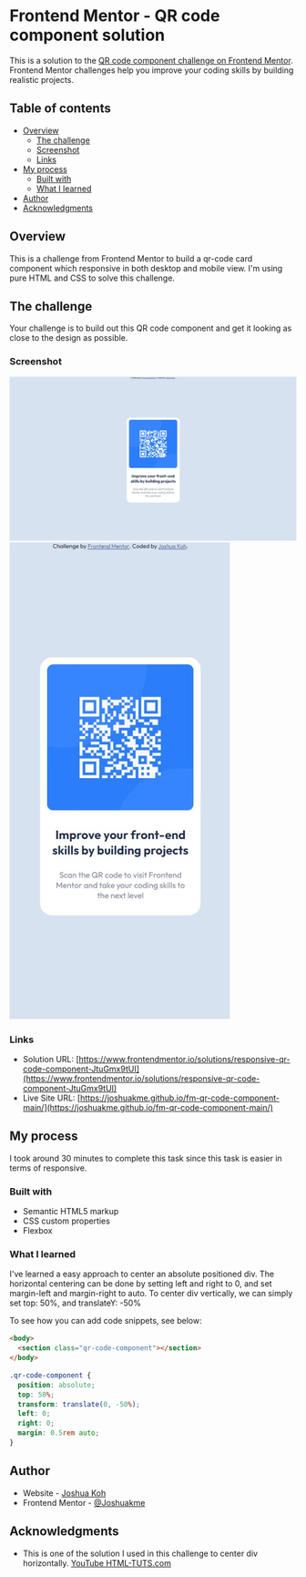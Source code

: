 # Frontend Mentor - QR code component solution

This is a solution to the [QR code component challenge on Frontend Mentor](https://www.frontendmentor.io/challenges/qr-code-component-iux_sIO_H). Frontend Mentor challenges help you improve your coding skills by building realistic projects.

## Table of contents

- [Overview](#overview)
  - [The challenge](#the-challenge)
  - [Screenshot](#screenshot)
  - [Links](#links)
- [My process](#my-process)
  - [Built with](#built-with)
  - [What I learned](#what-i-learned)
- [Author](#author)
- [Acknowledgments](#acknowledgments)

## Overview

This is a challenge from Frontend Mentor to build a qr-code card component which responsive in both desktop and mobile view. I'm using pure HTML and CSS to solve this challenge.

## The challenge

Your challenge is to build out this QR code component and get it looking as close to the design as possible.

### Screenshot

![Desktop View](./design/desktop-screenshot.jpg)
![Mobile View](./design/mobile-screenshot.jpg)

### Links

- Solution URL: [https://www.frontendmentor.io/solutions/responsive-qr-code-component-JtuGmx9tUI](https://www.frontendmentor.io/solutions/responsive-qr-code-component-JtuGmx9tUI)
- Live Site URL: [https://joshuakme.github.io/fm-qr-code-component-main/](https://joshuakme.github.io/fm-qr-code-component-main/)

## My process

I took around 30 minutes to complete this task since this task is easier in terms of responsive.

### Built with

- Semantic HTML5 markup
- CSS custom properties
- Flexbox

### What I learned

I've learned a easy approach to center an absolute positioned div. The horizontal centering can be done by setting left and right to 0, and set margin-left and margin-right to auto. To center div vertically, we can simply set top: 50%, and translateY: -50%

To see how you can add code snippets, see below:

```html
<body>
  <section class="qr-code-component"></section>
</body>
```

```css
.qr-code-component {
  position: absolute;
  top: 50%;
  transform: translate(0, -50%);
  left: 0;
  right: 0;
  margin: 0.5rem auto;
}
```

## Author

- Website - [Joshua Koh](https://github.com/Joshuakme)
- Frontend Mentor - [@Joshuakme](https://www.frontendmentor.io/profile/Joshuakme)

## Acknowledgments

- This is one of the solution I used in this challenge to center div horizontally. [YouTube HTML-TUTS.com](https://www.youtube.com/watch?v=HWtiX_N2IYg)
